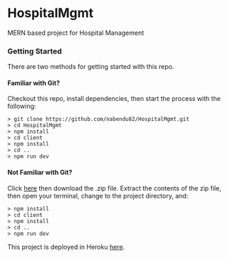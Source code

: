 # HospitalMgmt
MERN based project for Hospital Management

### Getting Started

There are two methods for getting started with this repo.

#### Familiar with Git?
Checkout this repo, install dependencies, then start the process with the following:

```
> git clone https://github.com/nabendu82/HospitalMgmt.git
> cd HospitalMgmt
> npm install
> cd client
> npm install
> cd ..
> npm run dev
```

#### Not Familiar with Git?
Click [here](https://github.com/nabendu82/HospitalMgmt/archive/master.zip) then download the .zip file.  Extract the contents of the zip file, then open your terminal, change to the project directory, and:

```
> npm install
> cd client
> npm install
> cd ..
> npm run dev
```

This project is deployed in Heroku [here](https://whispering-bastion-31600.herokuapp.com/).

